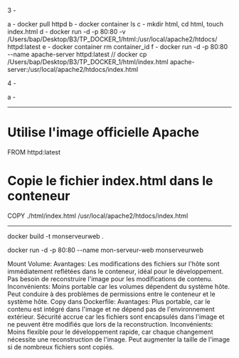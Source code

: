 3 -

a - docker pull httpd
b - docker container ls
c - mkdir html, cd html, touch index.html
d - docker run -d -p 80:80 -v /Users/bap/Desktop/B3/TP_DOCKER_1/html:/usr/local/apache2/htdocs/ httpd:latest
e - docker container rm container_id
f - docker run -d -p 80:80 --name apache-server httpd:latest // docker cp /Users/bap/Desktop/B3/TP_DOCKER_1/html/index.html apache-server:/usr/local/apache2/htdocs/index.html

4 -

a -

------------------------------------------------

# Utilise l'image officielle Apache

FROM httpd:latest
 
# Copie le fichier index.html dans le conteneur

COPY ./html/index.html /usr/local/apache2/htdocs/index.html

-------------------------------------------------

docker build -t monserveurweb .


docker run -d -p 80:80 --name mon-serveur-web monserveurweb


Mount Volume:
Avantages:
Les modifications des fichiers sur l'hôte sont immédiatement reflétées dans le conteneur, idéal pour le développement.
Pas besoin de reconstruire l'image pour les modifications de contenu.
Inconvénients:
Moins portable car les volumes dépendent du système hôte.
Peut conduire à des problèmes de permissions entre le conteneur et le système hôte.
Copy dans Dockerfile:
Avantages:
Plus portable, car le contenu est intégré dans l'image et ne dépend pas de l'environnement extérieur.
Sécurité accrue car les fichiers sont encapsulés dans l'image et ne peuvent être modifiés que lors de la reconstruction.
Inconvénients:
Moins flexible pour le développement rapide, car chaque changement nécessite une reconstruction de l'image.
Peut augmenter la taille de l'image si de nombreux fichiers sont copiés.

